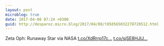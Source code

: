 ```yaml
---
layout: post
microblog: true
date: 2017-04-08 07:24 +0300
guid: http://desparoz.micro.blog/2017/04/08/t850565032278720512.html
---
```

Zeta Oph: Runaway Star via NASA [t.co/XdRrrp17c...](https://t.co/XdRrrp17cW) [t.co/sjSE8HJlJ...](https://t.co/sjSE8HJlJ5)
